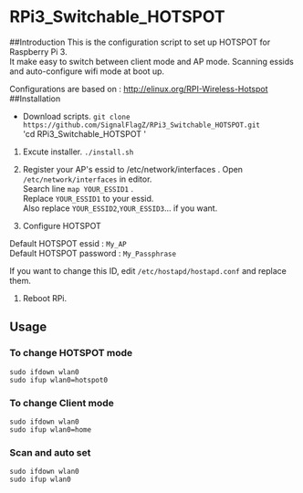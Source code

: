 # RPi3_Switchable_HOTSPOT

##Introduction
This is the configuration script to set up HOTSPOT for Raspberry Pi 3.  
It make easy to switch between client mode and AP mode. Scanning essids and auto-configure wifi mode at boot up.

Configurations are based on : http://elinux.org/RPI-Wireless-Hotspot
##Installation
* Download scripts.
`git clone https://github.com/SignalFlagZ/RPi3_Switchable_HOTSPOT.git`  
'cd RPi3_Switchable_HOTSPOT  '
1. Excute installer.
`./install.sh`
1. Register your AP's essid to /etc/network/interfaces .
Open `/etc/network/interfaces` in editor.  
Search line `map YOUR_ESSID1` .  
Replace `YOUR_ESSID1` to your essid.  
Also replace `YOUR_ESSID2`,`YOUR_ESSID3`... if you want.

1. Configure HOTSPOT

Default HOTSPOT essid : `My_AP`  
Default HOTSPOT password : `My_Passphrase`

If you want to change this ID, edit `/etc/hostapd/hostapd.conf` and replace them.

1. Reboot RPi.

## Usage
### To change HOTSPOT mode
`sudo ifdown wlan0`  
`sudo ifup wlan0=hotspot0`
### To change Client mode
`sudo ifdown wlan0`  
`sudo ifup wlan0=home`
### Scan and auto set
`sudo ifdown wlan0`  
`sudo ifup wlan0`
